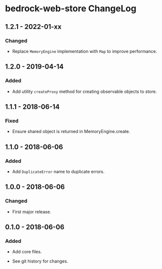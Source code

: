 # bedrock-web-store ChangeLog

## 1.2.1 - 2022-01-xx

### Changed
- Replace `MemoryEngine` implementation with `Map` to improve performance.

## 1.2.0 - 2019-04-14

### Added
- Add utility `createProxy` method for creating observable objects
  to store.

## 1.1.1 - 2018-06-14

### Fixed
- Ensure shared object is returned in MemoryEngine.create.

## 1.1.0 - 2018-06-06

### Added
- Add `DuplicateError` name to duplicate errors.

## 1.0.0 - 2018-06-06

### Changed
- First major release.

## 0.1.0 - 2018-06-06

### Added
- Add core files.

- See git history for changes.
